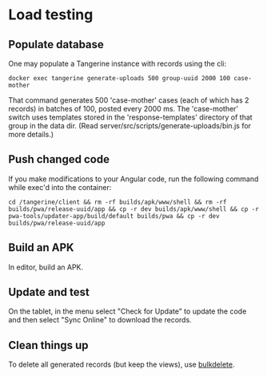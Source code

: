 # Load testing

## Populate database

One may populate a Tangerine instance with records using the cli:

```
docker exec tangerine generate-uploads 500 group-uuid 2000 100 case-mother
```

That command generates 500 'case-mother' cases (each of which has 2 records) in batches of 100, posted every 2000 ms. The 'case-mother' switch uses templates stored in the 'response-templates' directory of that group in the data dir. (Read server/src/scripts/generate-uploads/bin.js for more details.)

## Push changed code

If you make modifications to your Angular code, run the following command while exec'd into the container:

```
cd /tangerine/client && rm -rf builds/apk/www/shell && rm -rf builds/pwa/release-uuid/app && cp -r dev builds/apk/www/shell && cp -r pwa-tools/updater-app/build/default builds/pwa && cp -r dev builds/pwa/release-uuid/app
```

## Build an APK

In editor, build an APK.

## Update and test

On the tablet, in the menu select "Check for Update" to update the code and then select "Sync Online" to download the records.

## Clean things up

To delete all generated records (but keep the views), use [bulkdelete](https://github.com/chrisekelley/scripts).

